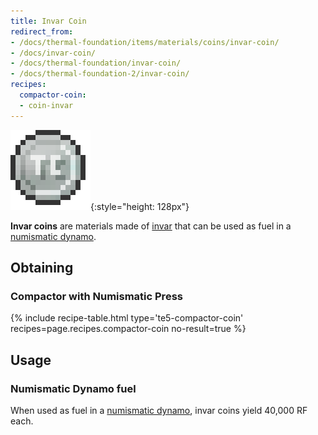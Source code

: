 ```yaml
---
title: Invar Coin
redirect_from:
- /docs/thermal-foundation/items/materials/coins/invar-coin/
- /docs/invar-coin/
- /docs/thermal-foundation/invar-coin/
- /docs/thermal-foundation-2/invar-coin/
recipes:
  compactor-coin:
  - coin-invar
---
```


![Invar coin](/assets/images/thermal-foundation-2/coin-invar.png){:style="height: 128px"}


**Invar coins** are materials made of [invar](/docs/1.12/thermal-foundation-2/invar-ingot/) that can be
used as fuel in a [numismatic dynamo](/docs/1.12/thermal-expansion-5/numismatic-dynamo/).


Obtaining
---------

### Compactor with Numismatic Press
{% include recipe-table.html type='te5-compactor-coin' recipes=page.recipes.compactor-coin no-result=true %}


Usage
-----

### Numismatic Dynamo fuel
When used as fuel in a [numismatic dynamo](/docs/1.12/thermal-expansion-5/numismatic-dynamo/), invar
coins yield 40,000 RF each.
